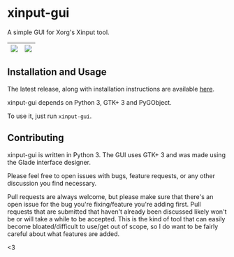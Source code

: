 # xinput-gui
A simple GUI for Xorg's Xinput tool.

| ![](https://user-images.githubusercontent.com/1174413/60851856-ae46c600-a1e4-11e9-980d-1cb1b270d302.png) | ![](https://user-images.githubusercontent.com/1174413/60851858-aedf5c80-a1e4-11e9-9e37-7c9e28fee956.png) |
| --- | --- |

## Installation and Usage

The latest release, along with installation instructions are available [here](https://github.com/IvanFon/xinput-gui/releases/latest).

xinput-gui depends on Python 3, GTK+ 3 and PyGObject.

To use it, just run `xinput-gui`.

## Contributing

xinput-gui is written in Python 3. The GUI uses GTK+ 3 and was made using the Glade interface designer.

Please feel free to open issues with bugs, feature requests, or any other discussion you find necessary.

Pull requests are always welcome, but please make sure that there's an open issue for the bug you're fixing/feature you're adding first. Pull requests that are submitted that haven't already been discussed likely won't be or will take a while to be accepted. This is the kind of tool that can easily become bloated/difficult to use/get out of scope, so I do want to be fairly careful about what features are added.



<3
